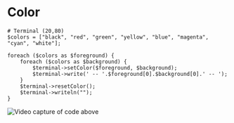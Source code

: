 Color
=====

```
# Terminal (20,80)
$colors = ["black", "red", "green", "yellow", "blue", "magenta", "cyan", "white"];

foreach ($colors as $foreground) {
    foreach ($colors as $background) {
        $terminal->setColor($foreground, $background);
        $terminal->write(' -- '.$foreground[0].$background[0].' -- ');
    }
    $terminal->resetColor();
    $terminal->writeln("");
}
```
![Video capture of code above](_gifs/color.0.gif)
